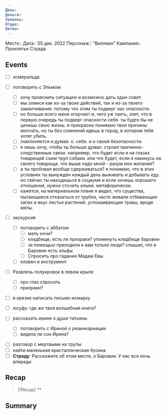 ```yaml
---
День: 
Деньги: 
Уровень: 
Отдых: 
Битва: 
---
```

Место:: 
Дата:: 05 дек. 2022
Персонаж:: "Виллиан"
Кампания:: Проклятье Страда

## Events
* [ ] эсмеральда
* [ ] поговорить с Эльмом
	* [ ] хочу прояснить ситуацию и возможно дать один совет.
	* [ ] мы злимся как из-за твоих действий, так и из-за твоего замалчивания. потому что этим ты подверг нас опасности.
	* [ ] но больше всего меня огорчает и, чего уж таить, злит, что в первую очередь ты подверг опасности себя. ты будто бы не ценишь свою жизнь. я прекрасно понимаю твои причины молчать, но ты без сомнений идешь в город, в котором тебя хотят убить. 
	* [ ] /наклоняется и думай. о. себе. и о своей безопасности.
	* [ ] я лишь хочу, чтобы ты больше думал. строил причинно-следственные связи. например, что будет если я на глазах товарищей съем труп собаки. или что будет, если я накинусь на своего товарища. что выше надо мной - разум или желания?
	* [ ] а ты пробовал вообще сдерживаться? я понимаю, что в этих условиях ты вынужден каждый день выживать и добывать еду. но сейчас ты находишься в социуме и если хочешь хорошего отношения, нужно сточить клыки. метафорически. 
	* [ ] кажется, на материальном плане я видел, что существа, пытающиеся отказаться от трубки, часто жевали отбивающие запах и вкус листья растений. успокаивающие травы, вроде мяты.    
* [ ] экскурсия
	* [ ] поговорить с аббатом
		* [ ] мать ночи?
		* [ ] кладбище, есть ли призраки? упомянуть кладбище баровии
		* [ ] за помощью приходили к вам только люди? слышал, что в Баровии есть эльфы
		* [ ] Спросить про гадание Мадам Евы
	* [ ] кловен и инструмент
* [ ] Развлечь полукровок в левом крыле
	* [ ] про глаз спросить
	* [ ] призраки?
* [ ] в крезке написать письмо исмарку
* [ ] юсуфу: где же твоя волшебная книга?

* [ ] рассказать ирине о душе татьяны
	- [ ] поговорить с Ириной о реаинкарнации
	- [ ] видела ли сон Ирина?
- [ ] разговор с мертвыми на трупы
- [ ] найти маленькая кристаллическая бусина
- [ ] **Страду**: Расскажите об этом месте, о Баровии. У нас вся ночь впереди
## Recap
> [!Recap]
> **

##  Summary